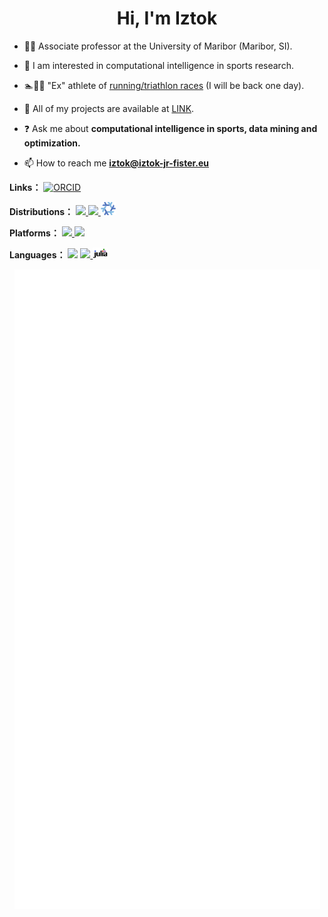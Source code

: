 <h1 align="center">Hi, I'm Iztok</h1>

- :man_teacher: Associate professor at the University of Maribor (Maribor, SI).

- :bicyclist: I am interested in computational intelligence in sports research.
  
- :swimmer::bicyclist::runner: "Ex" athlete of [running/triathlon races](https://github.com/firefly-cpp/race-results) (I will be back one day).
  
- :construction_worker: All of my projects are available at [LINK](https://github.com/firefly-cpp/firefly-cpp/blob/main/PROJECTS.md).

- :question: Ask me about **computational intelligence in sports, data mining and optimization.**

- :mailbox: How to reach me **iztok@iztok-jr-fister.eu**

**Links：**
<a href="https://orcid.org/0000-0002-6418-1272" target="_blank"><img alt="ORCID" src="https://img.shields.io/badge/-ORCID-A6CE39?style=flat-square&logo=ORCID&logoColor=white"></a>

**Distributions：**
<a href="https://getfedora.org">
<img src="https://upload.wikimedia.org/wikipedia/commons/3/3f/Fedora_logo.svg" width="24" />
</a>
<a href="https://www.alpinelinux.org/">
<img src="https://avatars.githubusercontent.com/u/7600810?s=64&v=4" width="24" />
</a>
<a href="https://nixos.org">
<img src="https://raw.githubusercontent.com/NixOS/nixos-artwork/master/logo/nix-snowflake.svg" width="24" />
</a>

**Platforms：**
<a href="https://www.kernel.org">
<img src="https://cdn.jsdelivr.net/gh/xmuli/xmuliPic@pic/2020/linux.svg" width="24" />
</a>
<a href="https://www.raspberrypi.org">
<img src="https://upload.wikimedia.org/wikipedia/de/c/cb/Raspberry_Pi_Logo.svg" width="24" />
</a>

**Languages：**
<img src="https://cdn.jsdelivr.net/gh/xmuli/xmuliPic@pic/2020/icons8-c++.svg" width="24" />
<a href="https://www.python.org">
<img src="https://upload.wikimedia.org/wikipedia/commons/c/c3/Python-logo-notext.svg" width="24" />
</a>
<a href="https://julialang.org/">
<img src="https://raw.githubusercontent.com/JuliaLang/julia-logo-graphics/b5551ca7946b4a25746c045c15fbb8806610f8d0/images/julia-logo-color.svg" width="24" />
</a>

<p align="center">
  <a href="https://github.com/firefly-cpp/">
    <img src="https://raw.githubusercontent.com/firefly-cpp/firefly-cpp/main/github-metrics.svg" />
  </a>
</p>
